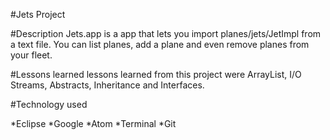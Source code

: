 #Jets Project

#Description
Jets.app is a app that lets you import planes/jets/JetImpl from a text file. You can list planes, add a plane and even remove planes from your fleet.

#Lessons learned
lessons learned from this project were ArrayList, I/O Streams, Abstracts, Inheritance and Interfaces.

#Technology used

*Eclipse
*Google
*Atom
*Terminal
*Git

